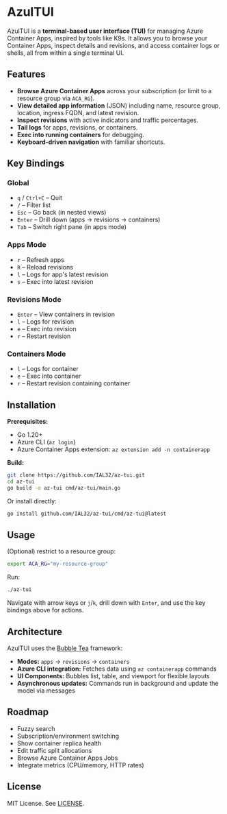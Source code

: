 # AzulTUI

AzulTUI is a **terminal-based user interface (TUI)** for managing Azure Container Apps, inspired by tools like K9s. It allows you to browse your Container Apps, inspect details and revisions, and access container logs or shells, all from within a single terminal UI.

## Features

- **Browse Azure Container Apps** across your subscription (or limit to a resource group via `ACA_RG`).
- **View detailed app information** (JSON) including name, resource group, location, ingress FQDN, and latest revision.
- **Inspect revisions** with active indicators and traffic percentages.
- **Tail logs** for apps, revisions, or containers.
- **Exec into running containers** for debugging.
- **Keyboard-driven navigation** with familiar shortcuts.

## Key Bindings

### Global

- `q` / `Ctrl+C` – Quit
- `/` – Filter list
- `Esc` – Go back (in nested views)
- `Enter` – Drill down (apps → revisions → containers)
- `Tab` – Switch right pane (in apps mode)

### Apps Mode

- `r` – Refresh apps
- `R` – Reload revisions
- `l` – Logs for app's latest revision
- `s` – Exec into latest revision

### Revisions Mode

- `Enter` – View containers in revision
- `l` – Logs for revision
- `e` – Exec into revision
- `r` – Restart revision

### Containers Mode

- `l` – Logs for container
- `e` – Exec into container
- `r` – Restart revision containing container

## Installation

**Prerequisites:**

- Go 1.20+
- Azure CLI (`az login`)
- Azure Container Apps extension: `az extension add -n containerapp`

**Build:**

```bash
git clone https://github.com/IAL32/az-tui.git
cd az-tui
go build -o az-tui cmd/az-tui/main.go
```

Or install directly:

```bash
go install github.com/IAL32/az-tui/cmd/az-tui@latest
```

## Usage

(Optional) restrict to a resource group:

```bash
export ACA_RG="my-resource-group"
```

Run:

```bash
./az-tui
```

Navigate with arrow keys or `j`/`k`, drill down with `Enter`, and use the key bindings above for actions.

## Architecture

AzulTUI uses the [Bubble Tea](https://github.com/charmbracelet/bubbletea) framework:

- **Modes:** `apps` → `revisions` → `containers`
- **Azure CLI integration:** Fetches data using `az containerapp` commands
- **UI Components:** Bubbles list, table, and viewport for flexible layouts
- **Asynchronous updates:** Commands run in background and update the model via messages

## Roadmap

- Fuzzy search
- Subscription/environment switching
- Show container replica health
- Edit traffic split allocations
- Browse Azure Container Apps Jobs
- Integrate metrics (CPU/memory, HTTP rates)

## License

MIT License. See [LICENSE](./LICENSE).
